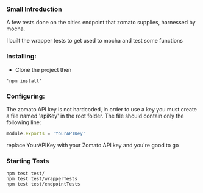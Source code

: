 ### Small Introduction
A few tests done on the cities endpoint that zomato supplies, harnessed by mocha.

I built the wrapper tests to get used to mocha and test some functions

### Installing:
- Clone the project then
```
'npm install'
```

### Configuring:
The zomato API key is not hardcoded, in order to use a key you must create a file named 'apiKey' in the root folder. The file should contain only the following line:
```javascript
module.exports = 'YourAPIKey'
```
replace YourAPIKey with your Zomato API key and you're good to go

### Starting Tests
```
npm test test/
npm test test/wrapperTests
npm test test/endpointTests
```

